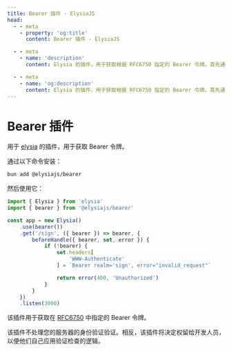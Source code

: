 ```yaml
---
title: Bearer 插件 - ElysiaJS
head:
  - - meta
    - property: 'og:title'
      content: Bearer 插件 - ElysiaJS

  - - meta
    - name: 'description'
      content: Elysia 的插件，用于获取根据 RFC6750 指定的 Bearer 令牌。首先通过 "bun add @elysiajs/bearer" 安装该插件。

  - - meta
    - name: 'og:description'
      content: Elysia 的插件，用于获取根据 RFC6750 指定的 Bearer 令牌。首先通过 "bun add @elysiajs/bearer" 安装该插件。
---
```


# Bearer 插件
用于 [elysia](https://github.com/elysiajs/elysia) 的插件，用于获取 Bearer 令牌。

通过以下命令安装：
```bash
bun add @elysiajs/bearer
```

然后使用它：
```typescript twoslash
import { Elysia } from 'elysia'
import { bearer } from '@elysiajs/bearer'

const app = new Elysia()
    .use(bearer())
    .get('/sign', ({ bearer }) => bearer, {
        beforeHandle({ bearer, set, error }) {
            if (!bearer) {
                set.headers[
                    'WWW-Authenticate'
                ] = `Bearer realm='sign', error="invalid_request"`

                return error(400, 'Unauthorized')
            }
        }
    })
    .listen(3000)
```

该插件用于获取在 [RFC6750](https://www.rfc-editor.org/rfc/rfc6750#section-2) 中指定的 Bearer 令牌。

该插件不处理您的服务器的身份验证验证。相反，该插件将决定权留给开发人员，以便他们自己应用验证检查的逻辑。